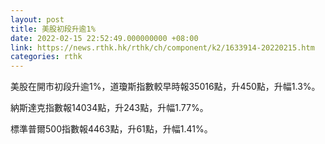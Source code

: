 ```yaml
---
layout: post
title: 美股初段升逾1%
date: 2022-02-15 22:52:49.000000000 +08:00
link: https://news.rthk.hk/rthk/ch/component/k2/1633914-20220215.htm
categories: rthk
---
```


美股在開市初段升逾1%，道瓊斯指數較早時報35016點，升450點，升幅1.3%。

納斯達克指數報14034點，升243點，升幅1.77%。

標準普爾500指數報4463點，升61點，升幅1.41%。
